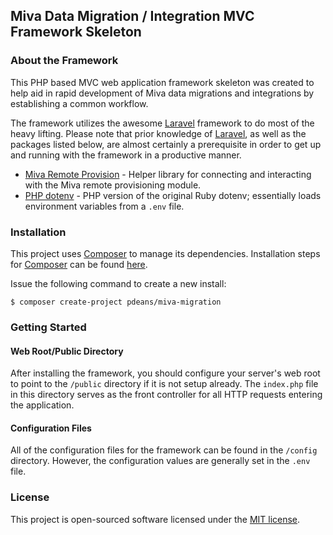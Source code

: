 ## Miva Data Migration / Integration MVC Framework Skeleton

### About the Framework

This PHP based MVC web application framework skeleton was created to help aid in rapid development of Miva data migrations and integrations by establishing a common workflow.

The framework utilizes the awesome [Laravel](https://laravel.com/) framework to do most of the heavy lifting. Please note that prior knowledge of [Laravel](https://laravel.com/), as well as the packages listed below, are almost certainly a prerequisite in order to get up and running with the framework in a productive manner.

- [Miva Remote Provision](https://github.com/pdeans/miva-provision) - Helper library for connecting and interacting with the Miva remote provisioning module.
- [PHP dotenv](https://github.com/vlucas/phpdotenv) - PHP version of the original Ruby dotenv; essentially loads environment variables from a `.env` file.

### Installation

This project uses [Composer](https://getcomposer.org/) to manage its dependencies. Installation steps for [Composer](https://getcomposer.org/) can be found [here](https://getcomposer.org/doc/00-intro.md#installation-linux-unix-osx).

Issue the following command to create a new install:

```
$ composer create-project pdeans/miva-migration
```

### Getting Started

#### Web Root/Public Directory

After installing the framework, you should configure your server's web root to point to the `/public` directory if it is not setup already. The `index.php` file in this directory serves as the front controller for all HTTP requests entering the application.

#### Configuration Files

All of the configuration files for the framework can be found in the `/config` directory. However, the configuration values are generally set in the `.env` file.

### License

This project is open-sourced software licensed under the [MIT license](http://opensource.org/licenses/MIT).